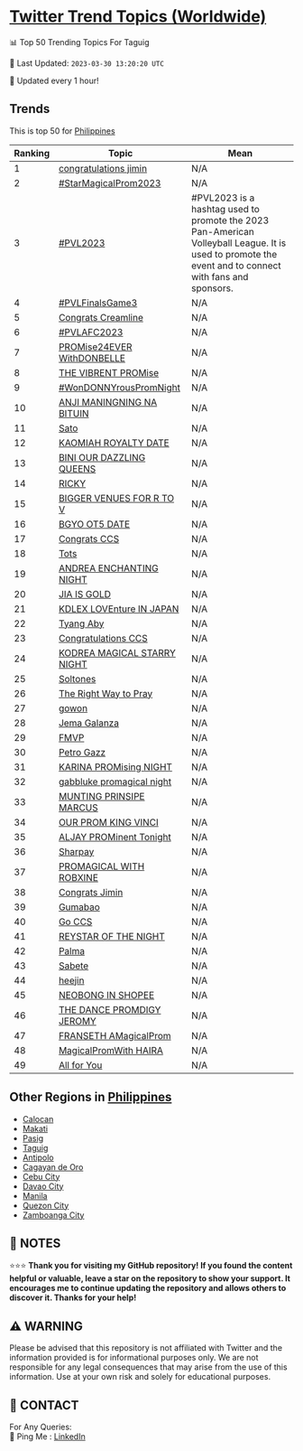 [Twitter Trend Topics (Worldwide)](https://github.com/ErcinDedeoglu/Twitter-Trend-Topics)
==========


📊 Top 50 Trending Topics For Taguig

📆 Last Updated: `2023-03-30 13:20:20 UTC`

🔧 Updated every 1 hour!


## Trends

This is top 50 for [Philippines](</Philippines>)

| Ranking | Topic | Mean |
| ------- | ------------ | ------------ |
| 1 | [congratulations jimin](http://twitter.com/search?q=congratulations+jimin) | N/A |
| 2 | [#StarMagicalProm2023](http://twitter.com/search?q=%23StarMagicalProm2023) | N/A |
| 3 | [#PVL2023](http://twitter.com/search?q=%23PVL2023) | #PVL2023 is a hashtag used to promote the 2023 Pan-American Volleyball League. It is used to promote the event and to connect with fans and sponsors. |
| 4 | [#PVLFinalsGame3](http://twitter.com/search?q=%23PVLFinalsGame3) | N/A |
| 5 | [Congrats Creamline](http://twitter.com/search?q=Congrats+Creamline) | N/A |
| 6 | [#PVLAFC2023](http://twitter.com/search?q=%23PVLAFC2023) | N/A |
| 7 | [PROMise24EVER WithDONBELLE](http://twitter.com/search?q=PROMise24EVER+WithDONBELLE) | N/A |
| 8 | [THE VIBRENT PROMise](http://twitter.com/search?q=THE+VIBRENT+PROMise) | N/A |
| 9 | [#WonDONNYrousPromNight](http://twitter.com/search?q=%23WonDONNYrousPromNight) | N/A |
| 10 | [ANJI MANINGNING NA BITUIN](http://twitter.com/search?q=ANJI+MANINGNING+NA+BITUIN) | N/A |
| 11 | [Sato](http://twitter.com/search?q=Sato) | N/A |
| 12 | [KAOMIAH ROYALTY DATE](http://twitter.com/search?q=KAOMIAH+ROYALTY+DATE) | N/A |
| 13 | [BINI OUR DAZZLING QUEENS](http://twitter.com/search?q=BINI+OUR+DAZZLING+QUEENS) | N/A |
| 14 | [RICKY](http://twitter.com/search?q=RICKY) | N/A |
| 15 | [BIGGER VENUES FOR R TO V](http://twitter.com/search?q=BIGGER+VENUES+FOR+R+TO+V) | N/A |
| 16 | [BGYO OT5 DATE](http://twitter.com/search?q=BGYO+OT5+DATE) | N/A |
| 17 | [Congrats CCS](http://twitter.com/search?q=Congrats+CCS) | N/A |
| 18 | [Tots](http://twitter.com/search?q=Tots) | N/A |
| 19 | [ANDREA ENCHANTING NIGHT](http://twitter.com/search?q=ANDREA+ENCHANTING+NIGHT) | N/A |
| 20 | [JIA IS GOLD](http://twitter.com/search?q=JIA+IS+GOLD) | N/A |
| 21 | [KDLEX LOVEnture IN JAPAN](http://twitter.com/search?q=KDLEX+LOVEnture+IN+JAPAN) | N/A |
| 22 | [Tyang Aby](http://twitter.com/search?q=Tyang+Aby) | N/A |
| 23 | [Congratulations CCS](http://twitter.com/search?q=Congratulations+CCS) | N/A |
| 24 | [KODREA MAGICAL STARRY NIGHT](http://twitter.com/search?q=KODREA+MAGICAL+STARRY+NIGHT) | N/A |
| 25 | [Soltones](http://twitter.com/search?q=Soltones) | N/A |
| 26 | [The Right Way to Pray](http://twitter.com/search?q=The+Right+Way+to+Pray) | N/A |
| 27 | [gowon](http://twitter.com/search?q=gowon) | N/A |
| 28 | [Jema Galanza](http://twitter.com/search?q=Jema+Galanza) | N/A |
| 29 | [FMVP](http://twitter.com/search?q=FMVP) | N/A |
| 30 | [Petro Gazz](http://twitter.com/search?q=Petro+Gazz) | N/A |
| 31 | [KARINA PROMising NIGHT](http://twitter.com/search?q=KARINA+PROMising+NIGHT) | N/A |
| 32 | [gabbluke promagical night](http://twitter.com/search?q=gabbluke+promagical+night) | N/A |
| 33 | [MUNTING PRINSIPE MARCUS](http://twitter.com/search?q=MUNTING+PRINSIPE+MARCUS) | N/A |
| 34 | [OUR PROM KING VINCI](http://twitter.com/search?q=OUR+PROM+KING+VINCI) | N/A |
| 35 | [ALJAY PROMinent Tonight](http://twitter.com/search?q=ALJAY+PROMinent+Tonight) | N/A |
| 36 | [Sharpay](http://twitter.com/search?q=Sharpay) | N/A |
| 37 | [PROMAGICAL WITH ROBXINE](http://twitter.com/search?q=PROMAGICAL+WITH+ROBXINE) | N/A |
| 38 | [Congrats Jimin](http://twitter.com/search?q=Congrats+Jimin) | N/A |
| 39 | [Gumabao](http://twitter.com/search?q=Gumabao) | N/A |
| 40 | [Go CCS](http://twitter.com/search?q=Go+CCS) | N/A |
| 41 | [REYSTAR OF THE NIGHT](http://twitter.com/search?q=REYSTAR+OF+THE+NIGHT) | N/A |
| 42 | [Palma](http://twitter.com/search?q=Palma) | N/A |
| 43 | [Sabete](http://twitter.com/search?q=Sabete) | N/A |
| 44 | [heejin](http://twitter.com/search?q=heejin) | N/A |
| 45 | [NEOBONG IN SHOPEE](http://twitter.com/search?q=NEOBONG+IN+SHOPEE) | N/A |
| 46 | [THE DANCE PROMDIGY JEROMY](http://twitter.com/search?q=THE+DANCE+PROMDIGY+JEROMY) | N/A |
| 47 | [FRANSETH AMagicalProm](http://twitter.com/search?q=FRANSETH+AMagicalProm) | N/A |
| 48 | [MagicalPromWith HAIRA](http://twitter.com/search?q=MagicalPromWith+HAIRA) | N/A |
| 49 | [All for You](http://twitter.com/search?q=All+for+You) | N/A |



## Other Regions in [Philippines](</Philippines>)

* [Calocan](</Philippines/Calocan.md>)
* [Makati](</Philippines/Makati.md>)
* [Pasig](</Philippines/Pasig.md>)
* [Taguig](</Philippines/Taguig.md>)
* [Antipolo](</Philippines/Antipolo.md>)
* [Cagayan de Oro](</Philippines/Cagayan de Oro.md>)
* [Cebu City](</Philippines/Cebu City.md>)
* [Davao City](</Philippines/Davao City.md>)
* [Manila](</Philippines/Manila.md>)
* [Quezon City](</Philippines/Quezon City.md>)
* [Zamboanga City](</Philippines/Zamboanga City.md>)



## 📝 NOTES

⭐⭐⭐ **Thank you for visiting my GitHub repository! If you found the content helpful or valuable, leave a star on the repository to show your support. It encourages me to continue updating the repository and allows others to discover it. Thanks for your help!**


## ⚠️ WARNING

Please be advised that this repository is not affiliated with Twitter and the information provided is for informational purposes only. We are not responsible for any legal consequences that may arise from the use of this information. Use at your own risk and solely for educational purposes.


## 📨 CONTACT

 For Any Queries:  
            🏓 Ping Me : [LinkedIn](https://www.linkedin.com/in/ercindedeoglu/)
